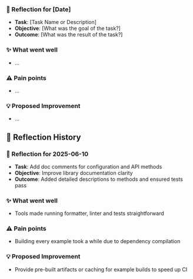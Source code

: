 <!-- reflection-template:start -->
### :book: Reflection for [Date]
- **Task**: [Task Name or Description]
- **Objective**: [What was the goal of the task?]
- **Outcome**: [What was the result of the task?]

### :sparkles: What went well
- …

### :warning: Pain points
- …

### :bulb: Proposed Improvement
- …
<!-- reflection-template:end -->

## :memo: Reflection History
<!-- reflection-template:start -->
### :book: Reflection for 2025-06-10
- **Task**: Add doc comments for configuration and API methods
- **Objective**: Improve library documentation clarity
- **Outcome**: Added detailed descriptions to methods and ensured tests pass

### :sparkles: What went well
- Tools made running formatter, linter and tests straightforward

### :warning: Pain points
- Building every example took a while due to dependency compilation

### :bulb: Proposed Improvement
- Provide pre-built artifacts or caching for example builds to speed up CI
<!-- reflection-template:end -->
